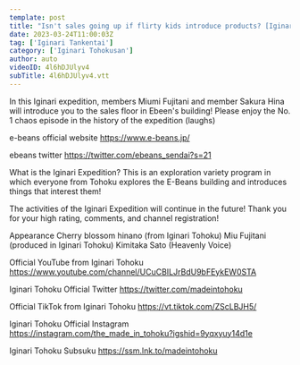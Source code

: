 ```yaml
---
template: post
title: "Isn't sales going up if flirty kids introduce products? [Iginari Expedition]"
date: 2023-03-24T11:00:03Z
tag: ['Iginari Tankentai']
category: ['Iginari Tohokusan']
author: auto 
videoID: 4l6hDJUlyv4
subTitle: 4l6hDJUlyv4.vtt
---
```

In this Iginari expedition, members Miumi Fujitani and member Sakura Hina will introduce you to the sales floor in Ebeen's building! Please enjoy the No. 1 chaos episode in the history of the expedition (laughs)



e-beans official website
https://www.e-beans.jp/

ebeans twitter
https://twitter.com/ebeans_sendai?s=21


What is the Iginari Expedition?
This is an exploration variety program in which everyone from Tohoku explores the E-Beans building and introduces things that interest them!

The activities of the Iginari Expedition will continue in the future! Thank you for your high rating, comments, and channel registration!

Appearance
Cherry blossom hinano (from Iginari Tohoku)
Miu Fujitani (produced in Iginari Tohoku)
Kimitaka Sato (Heavenly Voice)


Official YouTube from Iginari Tohoku
https://www.youtube.com/channel/UCuCBILJrBdU9bFEykEW0STA

Iginari Tohoku Official Twitter
https://twitter.com/madeintohoku

Official TikTok from Iginari Tohoku
https://vt.tiktok.com/ZScLBJH5/

Iginari Tohoku Official Instagram
https://instagram.com/the_made_in_tohoku?igshid=9yqxyuy14d1e

Iginari Tohoku Subsuku
https://ssm.lnk.to/madeintohoku